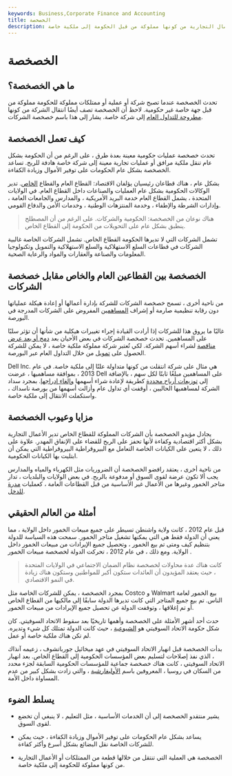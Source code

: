 ```yaml
---
keywords: Business,Corporate Finance and Accounting
title: الخصخصة
description: تصف الخصخصة العملية التي تنتقل من خلالها قطعة من الممتلكات أو الأعمال التجارية من كونها مملوكة من قبل الحكومة إلى ملكية خاصة.
---
```


# الخصخصة
## ما هي الخصخصة؟

تحدث الخصخصة عندما تصبح شركة أو عملية أو ممتلكات مملوكة للحكومة مملوكة من قبل جهة خاصة غير حكومية. لاحظ أن الخصخصة تصف أيضًا انتقال الشركة من كونها [مطروحة للتداول العام](/publiccompany) إلى شركة خاصة. يشار إلى هذا باسم خصخصة الشركات.

## كيف تعمل الخصخصة

تحدث خصخصة عمليات حكومية معينة بعدة طرق ، على الرغم من أن الحكومة بشكل عام تنقل ملكية مرافق أو عمليات تجارية معينة إلى شركة خاصة هادفة للربح. تساعد الخصخصة بشكل عام الحكومات على توفير الأموال وزيادة الكفاءة.

بشكل عام ، هناك قطاعان رئيسيان يؤلفان الاقتصاد: القطاع العام والقطاع [الخاص](/private-sector). تدير الوكالات الحكومية بشكل عام العمليات والصناعات داخل القطاع العام. في الولايات المتحدة ، يشمل القطاع العام خدمة البريد الأمريكية ، والمدارس والجامعات العامة ، وإدارات الشرطة والإطفاء ، وخدمة المنتزهات الوطنية ، وخدمات الأمن والدفاع القومي.

> هناك نوعان من الخصخصة: الحكومية والشركات. على الرغم من أن المصطلح ينطبق بشكل عام على التحويلات من الحكومة إلى القطاع الخاص.

>

تشمل الشركات التي لا تديرها الحكومة القطاع الخاص. تشمل الشركات الخاصة غالبية الشركات في قطاعات السلع الاستهلاكية والسلع الاستهلاكية والتمويل وتكنولوجيا المعلومات والصناعة والعقارات والمواد والرعاية الصحية.

## الخصخصة بين القطاعين العام والخاص مقابل خصخصة الشركات

من ناحية أخرى ، تسمح خصخصة الشركات للشركة بإدارة أعمالها أو إعادة هيكلة عملياتها دون رقابة تنظيمية صارمة أو إشراف [المساهمين](/shareholder) المفروض على الشركات المدرجة في البورصة.

غالبًا ما يروق هذا للشركات إذا أرادت القيادة إجراء تغييرات هيكلية من شأنها أن تؤثر سلبًا على المساهمين. تحدث خصخصة الشركات في بعض الأحيان بعد [دمج أو بعد عرض](/merger) [مناقصة](/merger) لشراء أسهم الشركة. لكي تُعتبر شركة مملوكة ملكية خاصة ، لا يمكن للشركة الحصول على [تمويل](/equityfinancing) من خلال التداول العام عبر البورصة.

Dell Inc. هي مثال على شركة انتقلت من كونها متداولة علنًا إلى ملكية خاصة. في عام 2013 ، بموافقة مساهميها ، عرضت Dell على المساهمين مبلغًا ثابتًا لكل سهم ، بالإضافة إلى [توزيعات أرباح محددة](/dividend) كطريقة لإعادة شراء أسهمها [وإلغاء إدراجها](/delisting). بمجرد سداد الشركة لمساهميها الحاليين ، أوقفت أي تداول عام وأزالت أسهمها من بورصة ناسداك ، واستكملت الانتقال إلى ملكية خاصة.

## مزايا وعيوب الخصخصة

يجادل مؤيدو الخصخصة بأن الشركات المملوكة للقطاع الخاص تدير الأعمال التجارية بشكل أكثر اقتصادية وكفاءة لأنها تحفز على الربح للقضاء على الإنفاق المهدر. علاوة على ذلك ، لا يتعين على الكيانات الخاصة التعامل مع البيروقراطية البيروقراطية التي يمكن أن ابتليت بها الكيانات الحكومية.

من ناحية أخرى ، يعتقد رافضو الخصخصة أن الضروريات مثل الكهرباء والمياه والمدارس يجب ألا تكون عرضة لقوى السوق أو مدفوعة بالربح. في بعض الولايات والبلديات ، تدار متاجر الخمور وغيرها من الأعمال غير الأساسية من قبل القطاعات العامة ، كعمليات [مدرة للدخل](/revenue).

## أمثلة من العالم الحقيقي

قبل عام 2012 ، كانت ولاية واشنطن تسيطر على جميع مبيعات الخمور داخل الولاية ، مما يعني أن الدولة فقط هي التي يمكنها تشغيل متاجر الخمور. سمحت هذه السياسة للدولة بتنظيم كيف ومتى تم بيع الخمور ، وتحصيل جميع الإيرادات من مبيعات الخمور داخل الولاية. ومع ذلك ، في عام 2012 ، تحركت الدولة لخصخصة مبيعات الخمور .

> كانت هناك عدة محاولات لخصخصة نظام الضمان الاجتماعي في الولايات المتحدة ، حيث يعتقد المؤيدون أن العائدات ستكون أكبر للمواطنين وستكون هناك زيادة في النمو الاقتصادي.

>

بمجرد الخصخصة ، يمكن للشركات الخاصة مثل Costco و Walmart بيع الخمور لعامة الناس. تم بيع جميع المتاجر التي كانت تديرها الدولة سابقًا إلى مالكيها من القطاع الخاص أو تم إغلاقها ، وتوقفت الدولة عن تحصيل جميع الإيرادات من مبيعات الخمور.

حدث أحد أشهر الأمثلة على الخصخصة وأهمها تاريخيًا بعد سقوط الاتحاد السوفيتي. كان شكل حكومة الاتحاد السوفيتي هو [الشيوعية](/communism) ، حيث كانت الدولة تمتلك كل شيء وتديره. لم تكن هناك ملكية خاصة أو عمل.

بدأت الخصخصة قبل انهيار الاتحاد السوفيتي في عهد ميخائيل جورباتشوف ، زعيمه آنذاك ، الذي نفذ إصلاحات لتسليم بعض المؤسسات الحكومية إلى القطاع الخاص. بعد انهيار الاتحاد السوفيتي ، كانت هناك خصخصة جماعية للمؤسسات الحكومية السابقة لجزء محدد من السكان في روسيا ، المعروفين باسم [الأوليغارشية](/oligopoly) ، والتي زادت بشكل كبير من عدم المساواة داخل الأمة.

## يسلط الضوء

- يشير منتقدو الخصخصة إلى أن الخدمات الأساسية ، مثل التعليم ، لا ينبغي أن تخضع لقوى السوق.

- يساعد بشكل عام الحكومات على توفير الأموال وزيادة الكفاءة ، حيث يمكن للشركات الخاصة نقل البضائع بشكل أسرع وأكثر كفاءة.

- الخصخصة هي العملية التي تنتقل من خلالها قطعة من الممتلكات أو الأعمال التجارية من كونها مملوكة للحكومة إلى ملكية خاصة.

